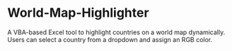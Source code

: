 # World-Map-Highlighter
A VBA-based Excel tool to highlight countries on a world map dynamically. Users can select a country from a dropdown and assign an RGB color.
